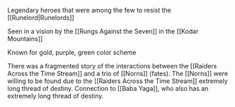 Legendary heroes that were among the few to resist the [[Runelord|Runelords]]

Seen in a vision by the [[Rungs Against the Seven]] in the [[Kodar Mountains]]

Known for gold, purple, green color scheme

There was a fragmented story of the interactions between the [[Raiders Across the Time Stream]] and a trio of [[Norns]] (fates). The [[Norns]] were willing to be found due to the [[Raiders Across the Time Stream]] extremely long thread of destiny. Connection to [[Baba Yaga]], who also has an extremely long thread of destiny. 




